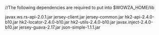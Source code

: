 //The following dependencies are required to put into $WOWZA_HOME/lib

javax.ws.rs-api-2.0.1.jar
jersey-client.jar
jersey-common.jar
hk2-api-2.4.0-b10.jar
hk2-locator-2.4.0-b10.jar
hk2-utils-2.4.0-b10.jar
javax.inject-2.4.0-b10.jar
jersey-guava-2.17.jar
json-simple-1.1.1.jar